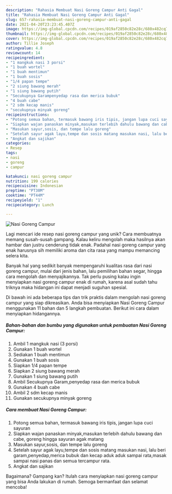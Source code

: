 ```yaml
---
description: "Rahasia Membuat Nasi Goreng Campur Anti Gagal"
title: "Rahasia Membuat Nasi Goreng Campur Anti Gagal"
slug: 657-rahasia-membuat-nasi-goreng-campur-anti-gagal
date: 2021-04-20T23:23:45.407Z
image: https://img-global.cpcdn.com/recipes/019af2850c82e28c/680x482cq70/nasi-goreng-campur-foto-resep-utama.jpg
thumbnail: https://img-global.cpcdn.com/recipes/019af2850c82e28c/680x482cq70/nasi-goreng-campur-foto-resep-utama.jpg
cover: https://img-global.cpcdn.com/recipes/019af2850c82e28c/680x482cq70/nasi-goreng-campur-foto-resep-utama.jpg
author: Tillie Joseph
ratingvalue: 4.8
reviewcount: 14
recipeingredient:
- "1 mangkuk nasi 3 porsi"
- "1 buah wortel"
- "1 buah mentimun"
- "1 buah sosis"
- "1/4 papan tempe"
- "2 siung bawang merah"
- "1 siung bawang putih"
- "Secukupnya Garampenyedap rasa dan merica bubuk"
- "4 buah cabe"
- "2 sdm kecap manis"
- "secukupnya minyak goreng"
recipeinstructions:
- "Potong semua bahan, termasuk bawang iris tipis, jangan lupa cuci sayuran"
- "Siapkan wajan panaskan minyak,masukan terlebih dahulu bawang dan cabe, goreng hingga sayuran agak matang"
- "Masukan sayur,sosis, dan tempe lalu goreng"
- "Setelah sayur agak layu,tempe dan sosis matang masukan nasi, lalu beri garam,penyedap,merica bubuk dan kecap aduk aduk sampai rata,masak sampai nasi panas dan semua tercampur rata."
- "Angkat dan sajikan"
categories:
- Resep
tags:
- nasi
- goreng
- campur

katakunci: nasi goreng campur 
nutrition: 199 calories
recipecuisine: Indonesian
preptime: "PT30M"
cooktime: "PT44M"
recipeyield: "1"
recipecategory: Lunch

---
```



![Nasi Goreng Campur](https://img-global.cpcdn.com/recipes/019af2850c82e28c/680x482cq70/nasi-goreng-campur-foto-resep-utama.jpg)

Lagi mencari ide resep nasi goreng campur yang unik? Cara membuatnya memang susah-susah gampang. Kalau keliru mengolah maka hasilnya akan hambar dan justru cenderung tidak enak. Padahal nasi goreng campur yang enak harusnya sih memiliki aroma dan cita rasa yang mampu memancing selera kita.

Banyak hal yang sedikit banyak mempengaruhi kualitas rasa dari nasi goreng campur, mulai dari jenis bahan, lalu pemilihan bahan segar, hingga cara mengolah dan menyajikannya. Tak perlu pusing kalau ingin menyiapkan nasi goreng campur enak di rumah, karena asal sudah tahu triknya maka hidangan ini dapat menjadi suguhan spesial.




Di bawah ini ada beberapa tips dan trik praktis dalam mengolah nasi goreng campur yang siap dikreasikan. Anda bisa menyiapkan Nasi Goreng Campur menggunakan 11 bahan dan 5 langkah pembuatan. Berikut ini cara dalam menyiapkan hidangannya.

<!--inarticleads1-->

##### Bahan-bahan dan bumbu yang digunakan untuk pembuatan Nasi Goreng Campur:

1. Ambil 1 mangkuk nasi (3 porsi)
1. Gunakan 1 buah wortel
1. Sediakan 1 buah mentimun
1. Gunakan 1 buah sosis
1. Siapkan 1/4 papan tempe
1. Siapkan 2 siung bawang merah
1. Gunakan 1 siung bawang putih
1. Ambil Secukupnya Garam,penyedap rasa dan merica bubuk
1. Gunakan 4 buah cabe
1. Ambil 2 sdm kecap manis
1. Gunakan secukupnya minyak goreng




<!--inarticleads2-->

##### Cara membuat Nasi Goreng Campur:

1. Potong semua bahan, termasuk bawang iris tipis, jangan lupa cuci sayuran
1. Siapkan wajan panaskan minyak,masukan terlebih dahulu bawang dan cabe, goreng hingga sayuran agak matang
1. Masukan sayur,sosis, dan tempe lalu goreng
1. Setelah sayur agak layu,tempe dan sosis matang masukan nasi, lalu beri garam,penyedap,merica bubuk dan kecap aduk aduk sampai rata,masak sampai nasi panas dan semua tercampur rata.
1. Angkat dan sajikan




Bagaimana? Gampang kan? Itulah cara menyiapkan nasi goreng campur yang bisa Anda lakukan di rumah. Semoga bermanfaat dan selamat mencoba!
